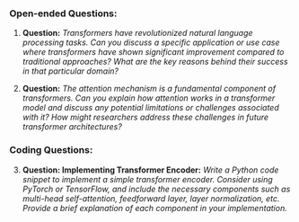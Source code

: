 ### Open-ended Questions:

1. **Question:**
   *Transformers have revolutionized natural language processing tasks. Can you discuss a specific application or use case where transformers have shown significant improvement compared to traditional approaches? What are the key reasons behind their success in that particular domain?*

2. **Question:**
   *The attention mechanism is a fundamental component of transformers. Can you explain how attention works in a transformer model and discuss any potential limitations or challenges associated with it? How might researchers address these challenges in future transformer architectures?*

### Coding Questions:

3. **Question: Implementing Transformer Encoder:**
   *Write a Python code snippet to implement a simple transformer encoder. Consider using PyTorch or TensorFlow, and include the necessary components such as multi-head self-attention, feedforward layer, layer normalization, etc. Provide a brief explanation of each component in your implementation.*
